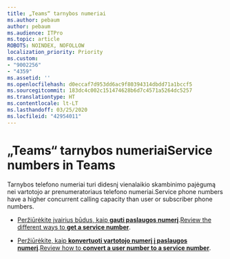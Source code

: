 ```yaml
---
title: „Teams“ tarnybos numeriai
ms.author: pebaum
author: pebaum
ms.audience: ITPro
ms.topic: article
ROBOTS: NOINDEX, NOFOLLOW
localization_priority: Priority
ms.custom:
- "9002256"
- "4359"
ms.assetid: ''
ms.openlocfilehash: d0eccaf7d953dd6ac9f80394314dbdd71a1bccf5
ms.sourcegitcommit: 183dc4c002c151474628b6d7c4571a5264dc5257
ms.translationtype: HT
ms.contentlocale: lt-LT
ms.lasthandoff: 03/25/2020
ms.locfileid: "42954011"
---
```

# <a name="service-numbers-in-teams"></a><span data-ttu-id="79493-102">„Teams“ tarnybos numeriai</span><span class="sxs-lookup"><span data-stu-id="79493-102">Service numbers in Teams</span></span>

<span data-ttu-id="79493-103">Tarnybos telefono numeriai turi didesnį vienalaikio skambinimo pajėgumą nei vartotojo ar prenumeratoriaus telefono numeriai.</span><span class="sxs-lookup"><span data-stu-id="79493-103">Service phone numbers have a higher concurrent calling capacity than user or subscriber phone numbers.</span></span> 

- <span data-ttu-id="79493-104">[Peržiūrėkite įvairius būdus, kaip **gauti paslaugos numerį**](https://docs.microsoft.com/microsoftteams/getting-service-phone-numbers).</span><span class="sxs-lookup"><span data-stu-id="79493-104">[Review the different ways to **get a service number**](https://docs.microsoft.com/microsoftteams/getting-service-phone-numbers).</span></span> 

- <span data-ttu-id="79493-105">[Peržiūrėkite, kaip **konvertuoti vartotojo numerį į paslaugos numerį**](https://docs.microsoft.com/microsoftteams/manage-phone-numbers-for-your-organization/phone-number-management-for-the-u-s).</span><span class="sxs-lookup"><span data-stu-id="79493-105">[Review how to **convert a user number to a service number**](https://docs.microsoft.com/microsoftteams/manage-phone-numbers-for-your-organization/phone-number-management-for-the-u-s).</span></span>
